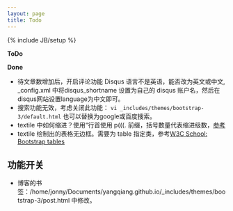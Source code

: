 ```yaml
---
layout: page
title: Todo
---
```

{% include JB/setup %}


**ToDo**

**Done**

- 待文章数增加后，开启评论功能
  Disqus 语言不是英语，能否改为英文或中文, _config.xml 中将disqus_shortname 设置为自己的 disqus 账户名，然后在disqus网站设置language为中文即可。
- 搜索功能无效，考虑关闭此功能： `vi _includes/themes/bootstrap-3/default.html`
  也可以替换为google或百度搜索。
- textile 中如何缩进？使用“行首使用 p(((. 前缀，括号数量代表缩进级数，[参考](http://txstyle.org/doc/25/indentation)
- textile 绘制出的表格无边框。需要为 table 指定类，参考[W3C School: Bootstrap tables](http://www.w3cschool.cc/bootstrap/bootstrap-tables.html)


## 功能开关

- 博客的书签：/home/jonny/Documents/yangqiang.github.io/_includes/themes/bootstrap-3/post.html 中修改。
